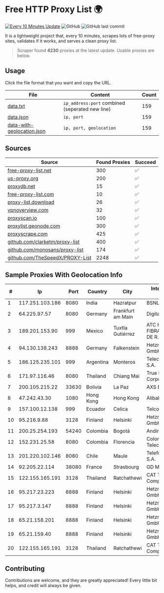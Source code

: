 
# Free HTTP Proxy List 🌍

[![Every 10 Minutes Update](https://github.com/mertguvencli/http-proxy-list/actions/workflows/main.yml/badge.svg?branch=main)](https://github.com/mertguvencli/http-proxy-list/actions/workflows/main.yml)
![GitHub](https://img.shields.io/github/license/mertguvencli/http-proxy-list)
![GitHub last commit](https://img.shields.io/github/last-commit/mertguvencli/http-proxy-list)

It is a lightweight project that, every 10 minutes, scrapes lots of free-proxy sites, validates if it works, and serves a clean proxy list.


> Scraper found **4230** proxies at the latest update. Usable proxies are below.

## Usage

Click the file format that you want and copy the URL.


|File|Content|Count|
|----|-------|-----|
|[data.txt](https://raw.githubusercontent.com/mertguvencli/http-proxy-list/main/proxy-list/data.txt)|`ip_address:port` combined (seperated new line)|159|
|[data.json](https://raw.githubusercontent.com/mertguvencli/http-proxy-list/main/proxy-list/data.json)|`ip, port`|159|
|[data-with-geolocation.json](https://raw.githubusercontent.com/mertguvencli/http-proxy-list/main/proxy-list/data-with-geolocation.json)|`ip, port, geolocation`|159|

## Sources

|Source|Found Proxies|Succeed|
|------|-------------|-------|
|[free-proxy-list.net](https://free-proxy-list.net)|300|✅|
|[us-proxy.org](https://www.us-proxy.org)|200|✅|
|[proxydb.net](http://proxydb.net)|15|✅|
|[free-proxy-list.com](https://free-proxy-list.com/?page=&port=&type%5B%5D=http&type%5B%5D=https&up_time=0&search=Search)|10|✅|
|[proxy-list.download](https://www.proxy-list.download/HTTP)|26|✅|
|[vpnoverview.com](https://vpnoverview.com/privacy/anonymous-browsing/free-proxy-servers)|32|✅|
|[proxyscan.io](https://www.proxyscan.io)|100|✅|
|[proxylist.geonode.com](https://proxylist.geonode.com/api/proxy-list?limit=300&page=1&sort_by=lastChecked&sort_type=desc&protocols=http,https)|300|✅|
|[proxyscrape.com](https://api.proxyscrape.com/v2/?request=displayproxies&protocol=http&timeout=10000&country=all&ssl=all&anonymity=all)|425|✅|
|[github.com/clarketm/proxy-list](https://raw.githubusercontent.com/clarketm/proxy-list/master/proxy-list-raw.txt)|400|✅|
|[github.com/monosans/proxy-list](https://raw.githubusercontent.com/monosans/proxy-list/main/proxies/http.txt)|174|✅|
|[github.com/TheSpeedX/PROXY-List](https://raw.githubusercontent.com/TheSpeedX/PROXY-List/master/http.txt)|2248|✅|


## Sample Proxies With Geolocation Info

|#|Ip|Port|Country|City|Internet Service Provider|
|-|--|----|-------|----|-------------------------|
|1|117.251.103.186|8080|India|Hazratpur|BSNL Internet|
|2|64.225.97.57|8080|Germany|Frankfurt am Main|DigitalOcean, LLC|
|3|189.201.153.90|999|Mexico|Tuxtla Gutiérrez|ATC HOLDING FIBRA MEXICO, S. DE R.L. DE C.V.|
|4|94.130.138.243|8888|Germany|Falkenstein|Hetzner Online GmbH|
|5|186.125.235.101|999|Argentina|Monteros|Telecom Argentina S.A.|
|6|171.97.116.46|8080|Thailand|Chiang Mai|True Internet Corporation CO. Ltd.|
|7|200.105.215.22|33630|Bolivia|La Paz|AXS Bolivia S. A.|
|8|47.242.43.30|1080|Hong Kong|Hong Kong|Alibaba.com LLC|
|9|157.100.12.138|999|Ecuador|Celica|Telconet S.A|
|10|95.216.9.88|3128|Finland|Helsinki|Hetzner Online GmbH|
|11|200.25.254.193|54240|Colombia|Bogotá|Andinet ON Line|
|12|152.231.25.58|8080|Colombia|Florencia|Colombiatel Telecomunicaciones|
|13|201.220.102.146|8080|Chile|Maule|Telefonica del Sur S.A.|
|14|92.205.22.114|38080|France|Strasbourg|GD MASS Network|
|15|122.155.165.191|3128|Thailand|Ratchathewi|CAT Telecom Public Company Limited|
|16|95.217.23.223|8888|Finland|Helsinki|Hetzner Online GmbH|
|17|95.217.3.147|8888|Finland|Helsinki|Hetzner Online GmbH|
|18|65.21.158.201|8888|Finland|Helsinki|Hetzner Online GmbH|
|19|65.21.159.40|8888|Finland|Helsinki|Hetzner Online GmbH|
|20|122.155.165.191|3128|Thailand|Ratchathewi|CAT Telecom Public Company Limited|



## Contributing

Contributions are welcome, and they are greatly appreciated! Every
little bit helps, and credit will always be given.

